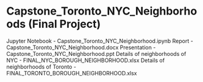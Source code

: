 # Capstone_Toronto_NYC_Neighborhoods (Final Project)
Jupyter Notebook - Capstone_Toronto_NYC_Neighborhood.ipynb
Report - Capstone_Toronto_NYC_Neighborhood.docx
Presentation - Capstone_Toronto_NYC_Neighborhood.ppt
Details of neighborhoods of NYC - FINAL_NYC_BOROUGH_NEIGHBORHOOD.xlsx
Details of neighborhoods of Toronto - FINAL_TORONTO_BOROUGH_NEIGHBORHOOD.xlsx
